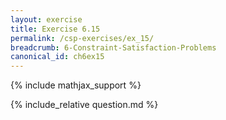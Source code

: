 ```yaml
---
layout: exercise
title: Exercise 6.15
permalink: /csp-exercises/ex_15/
breadcrumb: 6-Constraint-Satisfaction-Problems
canonical_id: ch6ex15
---
```


{% include mathjax_support %}

<div id="hiddden">{% include_relative question.md %}</div>